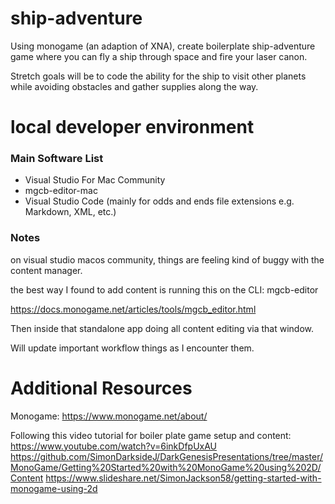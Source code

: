 # ship-adventure
Using monogame (an adaption of XNA), create boilerplate ship-adventure game where you can fly a ship through space and fire your laser canon.

Stretch goals will be to code the ability for the ship to visit other planets while avoiding obstacles and gather supplies along the way.

# local developer environment

### Main Software List

- Visual Studio For Mac Community
- mgcb-editor-mac
- Visual Studio Code (mainly for odds and ends file extensions e.g. Markdown, XML, etc.)

### Notes

on visual studio macos community, things are feeling kind of buggy with the content manager.

the best way I found to add content is running this on the CLI:
mgcb-editor

https://docs.monogame.net/articles/tools/mgcb_editor.html

Then inside that standalone app doing all content editing via that window.

Will update important workflow things as I encounter them.

# Additional Resources

Monogame:
https://www.monogame.net/about/

Following this video tutorial for boiler plate game setup and content:
https://www.youtube.com/watch?v=6inkDfpUxAU
https://github.com/SimonDarksideJ/DarkGenesisPresentations/tree/master/MonoGame/Getting%20Started%20with%20MonoGame%20using%202D/Content
https://www.slideshare.net/SimonJackson58/getting-started-with-monogame-using-2d



